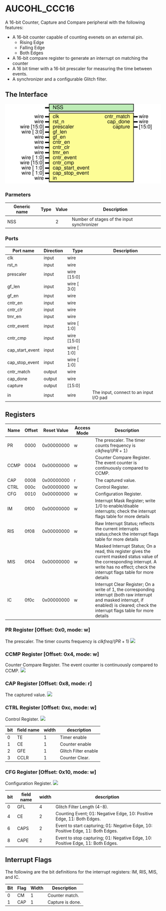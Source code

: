 # AUCOHL_CCC16

A 16-bit Counter, Capture and Compare peripheral with the following features:
- A 16-bit counter capable of counting evenets on an external pin.
  - Rising Edge
  - Falling Edge
  - Both Edges
- A 16-bit compare register to generate an interrupt on matching the counter
- A 16 bit timer with a 16-bit prescaler for measuring the time between events.
- A synchronizer and a configurable Glitch filter.

## The Interface

![Diagram](./docs/AUCOHL_CCC16.svg "Diagram")

### Parmeters

| Generic name | Type | Value | Description |
| ------------ | ---- | ----- | ----------- |
| NSS          |      | 2     | Number of stages of the input synchronizer  |

### Ports

| Port name       | Direction | Type        | Description |
| --------------- | --------- | ----------- | ----------- |
| clk             | input     | wire        |             |
| rst_n           | input     | wire        |             |
| prescaler       | input     | wire [15:0] |             |
| gf_len          | input     | wire [ 3:0] |             |
| gf_en           | input     | wire        |             |
| cntr_en         | input     | wire        |             |
| cntr_clr        | input     | wire        |             |
| tmr_en          | input     | wire        |             |
| cntr_event      | input     | wire [ 1:0] |             |
| cntr_cmp        | input     | wire [15:0] |             |
| cap_start_event | input     | wire [ 1:0] |             |
| cap_stop_event  | input     | wire [ 1:0] |             |
| cntr_match      | output    | wire        |             |
| cap_done        | output    | wire        |             |
| capture         | output    | [15:0]      |             |
| in              | input     | wire        | The input, connect to an input I/O pad |

## Registers

|Name|Offset|Reset Value|Access Mode|Description|
|---|---|---|---|---|
|PR|0000|0x00000000|w|The prescaler. The timer counts frequency is $clk freq/(PR+1)$|
|CCMP|0004|0x00000000|w|Counter Compare Register. The event counter is continuously compared to CCMP.|
|CAP|0008|0x00000000|r|The captured value.|
|CTRL|000c|0x00000000|w|Control Register.|
|CFG|0010|0x00000000|w|Configuration Register.|
|IM|0f00|0x00000000|w|Interrupt Mask Register; write 1/0 to enable/disable interrupts; check the interrupt flags table for more details|
|RIS|0f08|0x00000000|w|Raw Interrupt Status; reflects the current interrupts status;check the interrupt flags table for more details|
|MIS|0f04|0x00000000|w|Masked Interrupt Status; On a read, this register gives the current masked status value of the corresponding interrupt. A write has no effect; check the interrupt flags table for more details|
|IC|0f0c|0x00000000|w|Interrupt Clear Register; On a write of 1, the corresponding interrupt (both raw interrupt and masked interrupt, if enabled) is cleared; check the interrupt flags table for more details|

### PR Register [Offset: 0x0, mode: w]

The prescaler. The timer counts frequency is $clk freq/(PR+1)$
<img src="https://svg.wavedrom.com/{reg:[{name:'PR', bits:16},{bits: 16}], config: {lanes: 2, hflip: true}} "/>


### CCMP Register [Offset: 0x4, mode: w]

Counter Compare Register. The event counter is continuously compared to CCMP.
<img src="https://svg.wavedrom.com/{reg:[{name:'CCMP', bits:16},{bits: 16}], config: {lanes: 2, hflip: true}} "/>


### CAP Register [Offset: 0x8, mode: r]

The captured value.
<img src="https://svg.wavedrom.com/{reg:[{name:'CAP', bits:16},{bits: 16}], config: {lanes: 2, hflip: true}} "/>


### CTRL Register [Offset: 0xc, mode: w]

Control Register.
<img src="https://svg.wavedrom.com/{reg:[{name:'TE', bits:1},{name:'CE', bits:1},{name:'GFE', bits:1},{name:'CCLR', bits:1},{bits: 28}], config: {lanes: 2, hflip: true}} "/>

|bit|field name|width|description|
|---|---|---|---|
|0|TE|1|Timer enable|
|1|CE|1|Counter enable|
|2|GFE|1|Glitch Filter enable|
|3|CCLR|1|Counter Clear.|


### CFG Register [Offset: 0x10, mode: w]

Configuration Register.
<img src="https://svg.wavedrom.com/{reg:[{name:'GFL', bits:4},{name:'CE', bits:2},{name:'CAPS', bits:2},{name:'CAPE', bits:2},{bits: 22}], config: {lanes: 2, hflip: true}} "/>

|bit|field name|width|description|
|---|---|---|---|
|0|GFL|4|Glitch Filter Length (4-8).|
|4|CE|2|Counting Event; 01: Negative Edge, 10: Positive Edge, 11: Both Edges.|
|6|CAPS|2|Event to start capturing; 01: Negative Edge, 10: Positive Edge, 11: Both Edges.|
|8|CAPE|2|Event to stop capturing; 01: Negative Edge, 10: Positive Edge, 11: Both Edges.|


## Interrupt Flags


The following are the bit definitions for the interrupt registers: IM, RIS, MIS, and IC.

|Bit|Flag|Width|Description|
|---|---|---|---|
|0|CM|1|Counter match.|
|1|CAP|1|Capture is done.|
